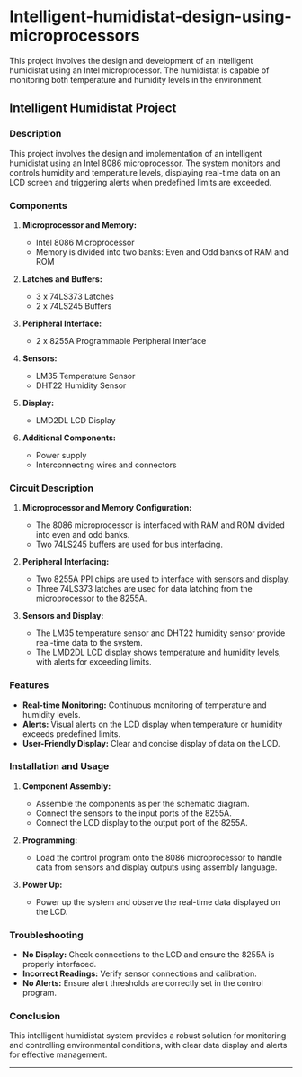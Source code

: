 # Intelligent-humidistat-design-using-microprocessors
This project involves the design and development of an intelligent humidistat using an Intel microprocessor. The humidistat is capable of monitoring both temperature and humidity levels in the environment.

## Intelligent Humidistat Project

### Description

This project involves the design and implementation of an intelligent humidistat using an Intel 8086 microprocessor. The system monitors and controls humidity and temperature levels, displaying real-time data on an LCD screen and triggering alerts when predefined limits are exceeded.

### Components

1. **Microprocessor and Memory:**
   - Intel 8086 Microprocessor
   - Memory is divided into two banks: Even and Odd banks of RAM and ROM

2. **Latches and Buffers:**
   - 3 x 74LS373 Latches
   - 2 x 74LS245 Buffers

3. **Peripheral Interface:**
   - 2 x 8255A Programmable Peripheral Interface

4. **Sensors:**
   - LM35 Temperature Sensor
   - DHT22 Humidity Sensor

5. **Display:**
   - LMD2DL LCD Display

6. **Additional Components:**
   - Power supply
   - Interconnecting wires and connectors

### Circuit Description

1. **Microprocessor and Memory Configuration:**
   - The 8086 microprocessor is interfaced with RAM and ROM divided into even and odd banks.
   - Two 74LS245 buffers are used for bus interfacing.

2. **Peripheral Interfacing:**
   - Two 8255A PPI chips are used to interface with sensors and display.
   - Three 74LS373 latches are used for data latching from the microprocessor to the 8255A.

3. **Sensors and Display:**
   - The LM35 temperature sensor and DHT22 humidity sensor provide real-time data to the system.
   - The LMD2DL LCD display shows temperature and humidity levels, with alerts for exceeding limits.

### Features

- **Real-time Monitoring:** Continuous monitoring of temperature and humidity levels.
- **Alerts:** Visual alerts on the LCD display when temperature or humidity exceeds predefined limits.
- **User-Friendly Display:** Clear and concise display of data on the LCD.


### Installation and Usage

1. **Component Assembly:**
   - Assemble the components as per the schematic diagram.
   - Connect the sensors to the input ports of the 8255A.
   - Connect the LCD display to the output port of the 8255A.

2. **Programming:**
   - Load the control program onto the 8086 microprocessor to handle data from sensors and display outputs using assembly language.

3. **Power Up:**
   - Power up the system and observe the real-time data displayed on the LCD.

### Troubleshooting

- **No Display:** Check connections to the LCD and ensure the 8255A is properly interfaced.
- **Incorrect Readings:** Verify sensor connections and calibration.
- **No Alerts:** Ensure alert thresholds are correctly set in the control program.

### Conclusion

This intelligent humidistat system provides a robust solution for monitoring and controlling environmental conditions, with clear data display and alerts for effective management.

---

